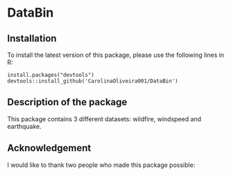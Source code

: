 # DataBin

## Installation

To install the latest version of this package, please use the following lines in R:

```{r eval=FALSE}
install.packages("devtools")
devtools::install_github('CarolinaOliveira001/DataBin')
```

## Description of the package

This package contains 3 different datasets: wildfire, windspeed and earthquake.

## Acknowledgement
I would like to thank two people who made this package possible:
